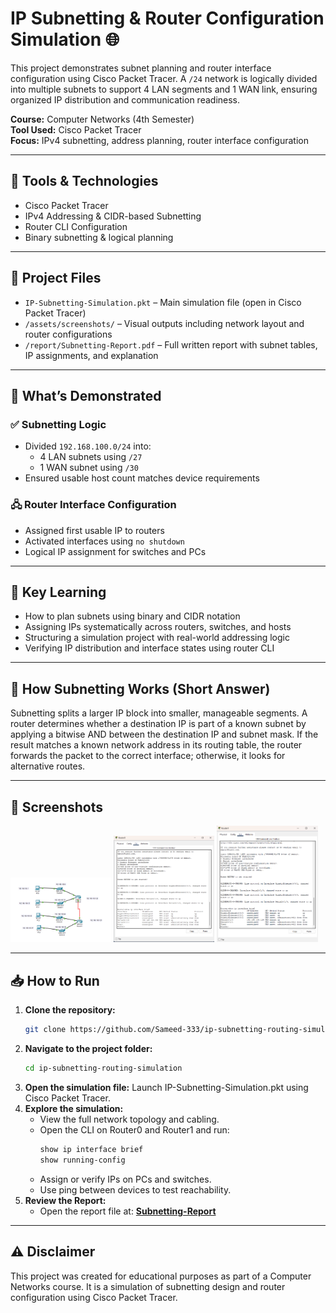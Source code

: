 # IP Subnetting & Router Configuration Simulation 🌐

This project demonstrates subnet planning and router interface configuration using Cisco Packet Tracer. A `/24` network is logically divided into multiple subnets to support 4 LAN segments and 1 WAN link, ensuring organized IP distribution and communication readiness.

**Course:** Computer Networks (4th Semester)  
**Tool Used:** Cisco Packet Tracer  
**Focus:** IPv4 subnetting, address planning, router interface configuration

---

## 🔧 Tools & Technologies

- Cisco Packet Tracer  
- IPv4 Addressing & CIDR-based Subnetting  
- Router CLI Configuration  
- Binary subnetting & logical planning  

---

## 📂 Project Files

- `IP-Subnetting-Simulation.pkt` – Main simulation file (open in Cisco Packet Tracer)  
- `/assets/screenshots/` – Visual outputs including network layout and router configurations  
- `/report/Subnetting-Report.pdf` – Full written report with subnet tables, IP assignments, and explanation

---

## 🧪 What’s Demonstrated

### ✅ Subnetting Logic
- Divided `192.168.100.0/24` into:
  - 4 LAN subnets using `/27`
  - 1 WAN subnet using `/30`
- Ensured usable host count matches device requirements

### 🖧 Router Interface Configuration
- Assigned first usable IP to routers  
- Activated interfaces using `no shutdown`  
- Logical IP assignment for switches and PCs

---

## 📘 Key Learning

- How to plan subnets using binary and CIDR notation  
- Assigning IPs systematically across routers, switches, and hosts  
- Structuring a simulation project with real-world addressing logic  
- Verifying IP distribution and interface states using router CLI  

---

## 🧠 How Subnetting Works (Short Answer)

Subnetting splits a larger IP block into smaller, manageable segments. A router determines whether a destination IP is part of a known subnet by applying a bitwise AND between the destination IP and subnet mask. If the result matches a known network address in its routing table, the router forwards the packet to the correct interface; otherwise, it looks for alternative routes.

---

## 📸 Screenshots

<p float="left">
  <img src="assets/screenshots/topology.png" width="32%" />
  <img src="assets/screenshots/r1-config.png" width="32%" />
  <img src="assets/screenshots/r2-config.png" width="32%" />
</p>

---

## 📥 How to Run

1. **Clone the repository:**
   ```bash
   git clone https://github.com/Sameed-333/ip-subnetting-routing-simulation.git
2. **Navigate to the project folder:**
    ```bash
    cd ip-subnetting-routing-simulation
3. **Open the simulation file:**
    Launch IP-Subnetting-Simulation.pkt using Cisco Packet Tracer.
4. **Explore the simulation:**
    - View the full network topology and cabling.
    - Open the CLI on Router0 and Router1 and run:
         ```bash
         show ip interface brief
         show running-config
    - Assign or verify IPs on PCs and switches.
    - Use ping between devices to test reachability.
5.  **Review the Report:**
    - Open the report file at:
      **[Subnetting-Report](report/Subnetting-Report.pdf)**

---

## ⚠️ Disclaimer

This project was created for educational purposes as part of a Computer Networks course. It is a simulation of subnetting design and router configuration using Cisco Packet Tracer.